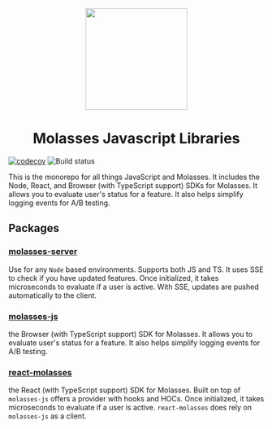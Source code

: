 <p align="center">
<img src="https://raw.githubusercontent.com/molassesapp/molasses-go/main/logo.png" style="margin: 0px auto;" width="200"/></p>

<h1 align="center">Molasses Javascript Libraries</h1>

[![codecov](https://codecov.io/gh/molassesapp/molasses-node/branch/main/graph/badge.svg)](https://codecov.io/gh/molassesapp/molasses-node) ![Build status](https://github.com/molassesapp/molasses-node/workflows/Node.js%20CI/badge.svg)

This is the monorepo for all things JavaScript and Molasses.
It includes the Node, React, and Browser (with TypeScript support) SDKs for Molasses. It allows you to evaluate user's status for a feature. It also helps simplify logging events for A/B testing.

## Packages

### [molasses-server](https://github.com/molassesapp/molasses-node/tree/main/packages/molasses-server)

Use for any `Node` based environments. Supports both JS and TS. It uses SSE to check if you have updated features. Once initialized, it takes microseconds to evaluate if a user is active. With SSE, updates are pushed automatically to the client.

### [molasses-js](https://github.com/molassesapp/molasses-node/tree/main/packages/molasses-js)

the Browser (with TypeScript support) SDK for Molasses. It allows you to evaluate user's status for a feature. It also helps simplify logging events for A/B testing.

### [react-molasses](https://github.com/molassesapp/molasses-node/tree/main/packages/react-molasses)

the React (with TypeScript support) SDK for Molasses. Built on top of `molasses-js` offers a provider with hooks and HOCs. Once initialized, it takes microseconds to evaluate if a user is active. `react-molasses` does rely on `molasses-js` as a client.
